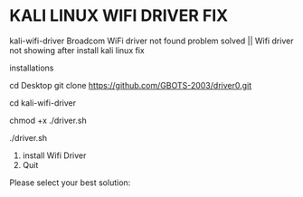 # KALI LINUX WIFI DRIVER FIX

kali-wifi-driver
Broadcom WiFi driver not found problem solved || Wifi driver not showing after install kali linux fix

installations

cd Desktop
git clone https://github.com/GBOTS-2003/driver0.git

cd kali-wifi-driver

chmod +x ./driver.sh

./driver.sh


 1)  install Wifi Driver
 1)  Quit

Please select your best solution:
  


